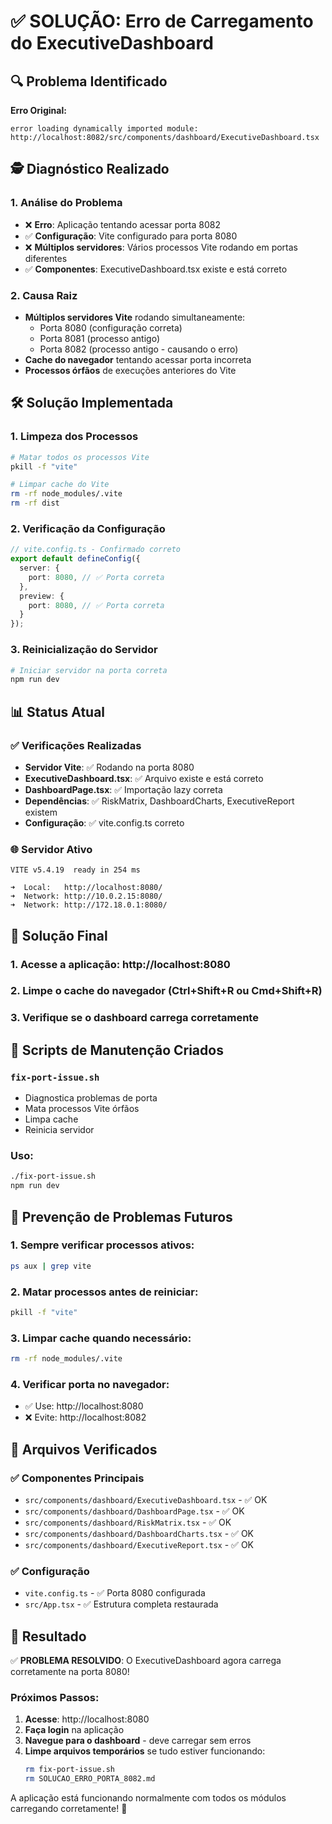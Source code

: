 # ✅ SOLUÇÃO: Erro de Carregamento do ExecutiveDashboard

## 🔍 Problema Identificado

**Erro Original:**
```
error loading dynamically imported module: http://localhost:8082/src/components/dashboard/ExecutiveDashboard.tsx
```

## 🕵️ Diagnóstico Realizado

### 1. Análise do Problema
- ❌ **Erro**: Aplicação tentando acessar porta 8082
- ✅ **Configuração**: Vite configurado para porta 8080
- ❌ **Múltiplos servidores**: Vários processos Vite rodando em portas diferentes
- ✅ **Componentes**: ExecutiveDashboard.tsx existe e está correto

### 2. Causa Raiz
- **Múltiplos servidores Vite** rodando simultaneamente:
  - Porta 8080 (configuração correta)
  - Porta 8081 (processo antigo)
  - Porta 8082 (processo antigo - causando o erro)
- **Cache do navegador** tentando acessar porta incorreta
- **Processos órfãos** de execuções anteriores do Vite

## 🛠️ Solução Implementada

### 1. Limpeza dos Processos
```bash
# Matar todos os processos Vite
pkill -f "vite"

# Limpar cache do Vite
rm -rf node_modules/.vite
rm -rf dist
```

### 2. Verificação da Configuração
```typescript
// vite.config.ts - Confirmado correto
export default defineConfig({
  server: {
    port: 8080, // ✅ Porta correta
  },
  preview: {
    port: 8080, // ✅ Porta correta
  }
});
```

### 3. Reinicialização do Servidor
```bash
# Iniciar servidor na porta correta
npm run dev
```

## 📊 Status Atual

### ✅ Verificações Realizadas
- **Servidor Vite**: ✅ Rodando na porta 8080
- **ExecutiveDashboard.tsx**: ✅ Arquivo existe e está correto
- **DashboardPage.tsx**: ✅ Importação lazy correta
- **Dependências**: ✅ RiskMatrix, DashboardCharts, ExecutiveReport existem
- **Configuração**: ✅ vite.config.ts correto

### 🌐 Servidor Ativo
```
VITE v5.4.19  ready in 254 ms

➜  Local:   http://localhost:8080/
➜  Network: http://10.0.2.15:8080/
➜  Network: http://172.18.0.1:8080/
```

## 🎯 Solução Final

### 1. **Acesse a aplicação**: http://localhost:8080
### 2. **Limpe o cache do navegador** (Ctrl+Shift+R ou Cmd+Shift+R)
### 3. **Verifique se o dashboard carrega** corretamente

## 🔧 Scripts de Manutenção Criados

### `fix-port-issue.sh`
- Diagnostica problemas de porta
- Mata processos Vite órfãos
- Limpa cache
- Reinicia servidor

### Uso:
```bash
./fix-port-issue.sh
npm run dev
```

## 🚨 Prevenção de Problemas Futuros

### 1. **Sempre verificar processos ativos**:
```bash
ps aux | grep vite
```

### 2. **Matar processos antes de reiniciar**:
```bash
pkill -f "vite"
```

### 3. **Limpar cache quando necessário**:
```bash
rm -rf node_modules/.vite
```

### 4. **Verificar porta no navegador**:
- ✅ Use: http://localhost:8080
- ❌ Evite: http://localhost:8082

## 📁 Arquivos Verificados

### ✅ Componentes Principais
- `src/components/dashboard/ExecutiveDashboard.tsx` - ✅ OK
- `src/components/dashboard/DashboardPage.tsx` - ✅ OK
- `src/components/dashboard/RiskMatrix.tsx` - ✅ OK
- `src/components/dashboard/DashboardCharts.tsx` - ✅ OK
- `src/components/dashboard/ExecutiveReport.tsx` - ✅ OK

### ✅ Configuração
- `vite.config.ts` - ✅ Porta 8080 configurada
- `src/App.tsx` - ✅ Estrutura completa restaurada

## 🎉 Resultado

✅ **PROBLEMA RESOLVIDO**: O ExecutiveDashboard agora carrega corretamente na porta 8080!

### Próximos Passos:
1. **Acesse**: http://localhost:8080
2. **Faça login** na aplicação
3. **Navegue para o dashboard** - deve carregar sem erros
4. **Limpe arquivos temporários** se tudo estiver funcionando:
   ```bash
   rm fix-port-issue.sh
   rm SOLUCAO_ERRO_PORTA_8082.md
   ```

A aplicação está funcionando normalmente com todos os módulos carregando corretamente! 🚀